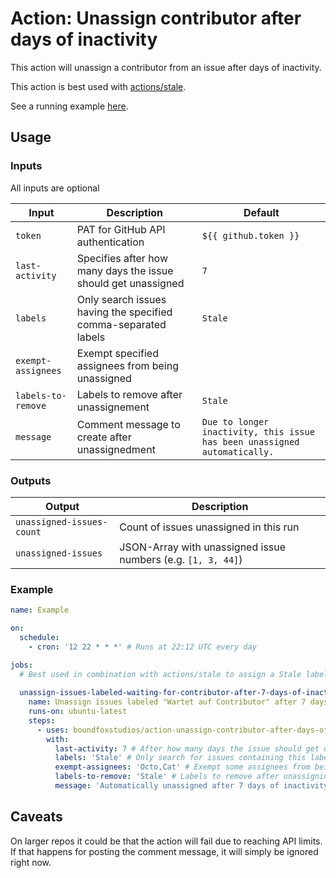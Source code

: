 # Action: Unassign contributor after days of inactivity 

This action will unassign a contributor from an issue after days of inactivity.

This action is best used with [actions/stale](https://github.com/actions/stale).

See a running example [here](https://github.com/BoundfoxStudios/community-project/blob/develop/.github/workflows/project-management.yml#L105).

## Usage

### Inputs

All inputs are optional

| Input              | Description                                                    | Default                                                                   |
|--------------------|----------------------------------------------------------------|---------------------------------------------------------------------------|
| `token`            | PAT for GitHub API authentication                              | `${{ github.token }}`                                                     |
| `last-activity`    | Specifies after how many days the issue should get unassigned  | `7`                                                                       |
| `labels`           | Only search issues having the specified comma-separated labels | `Stale`                                                                   |
| `exempt-assignees` | Exempt specified assignees from being unassigned               |                                                                           |
| `labels-to-remove` | Labels to remove after unassignement                           | `Stale`                                                                   |
| `message`          | Comment message to create after unassignedment                 | `Due to longer inactivity, this issue has been unassigned automatically.` |


### Outputs

| Output                    | Description                                                    |
|---------------------------|----------------------------------------------------------------|
| `unassigned-issues-count` | Count of issues unassigned in this run                         |
| `unassigned-issues`       | JSON-Array with unassigned issue numbers (e.g. `[1, 3, 44]`)   |

### Example

```yaml
name: Example

on:
  schedule:
    - cron: '12 22 * * *' # Runs at 22:12 UTC every day

jobs:
  # Best used in combination with actions/stale to assign a Stale label
  
  unassign-issues-labeled-waiting-for-contributor-after-7-days-of-inactivity:
    name: Unassign issues labeled "Wartet auf Contributor" after 7 days of inactivity.
    runs-on: ubuntu-latest
    steps:
      - uses: boundfoxstudios/action-unassign-contributor-after-days-of-inactivity@main
        with:
          last-activity: 7 # After how many days the issue should get unassigned
          labels: 'Stale' # Only search for issues containing this labels (comma-separated)
          exempt-assignees: 'Octo,Cat' # Exempt some assignees from being unassigned
          labels-to-remove: 'Stale' # Labels to remove after unassigning an issue
          message: 'Automatically unassigned after 7 days of inactivity.'
```

## Caveats

On larger repos it could be that the action will fail due to reaching API limits.
If that happens for posting the comment message, it will simply be ignored right now.
